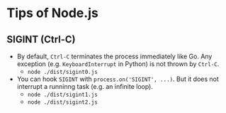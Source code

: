 # Tips of Node.js

## SIGINT (Ctrl-C)

- By default, `Ctrl-C` terminates the process immediately like Go.
  Any exception (e.g. `KeyboardInterrupt` in Python) is not thrown by `Ctrl-C`.
    - `node ./dist/sigint0.js`
- You can hook `SIGINT` with `process.on('SIGINT', ...)`. But it does not interrupt a runninng task (e.g. an infinite loop).
    - `node ./dist/sigint1.js`
    - `node ./dist/sigint2.js`
